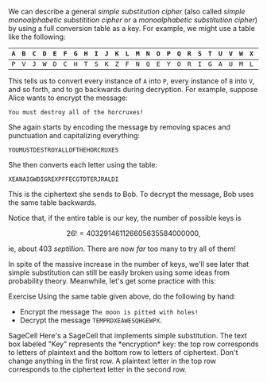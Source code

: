 We can describe a general *simple substitution cipher* (also called *simple monoalphabetic substitition cipher* or a *monoalphabetic substitution cipher*) by using a full conversion table as a key. For example, we might use a table like the following: 

<table style="display-style: block; margin: auto; text-align: center; font-family: monospace;">
<thead>
<tr class="header">
<th>A</th>
<th>B</th>
<th>C</th>
<th>D</th>
<th>E</th>
<th>F</th>
<th>G</th>
<th>H</th>
<th>I</th>
<th>J</th>
<th>K</th>
<th>L</th>
<th>M</th>
<th>N</th>
<th>O</th>
<th>P</th>
<th>Q</th>
<th>R</th>
<th>S</th>
<th>T</th>
<th>U</th>
<th>V</th>
<th>W</th>
<th>X</th>
<th>Y</th>
<th>Z</th>
</tr>
</thead>
<tbody>
<tr class="odd">
<td>P</td>
<td>V</td>
<td>J</td>
<td>W</td>
<td>D</td>
<td>C</td>
<td>H</td>
<td>T</td>
<td>S</td>
<td>K</td>
<td>Z</td>
<td>F</td>
<td>N</td>
<td>Q</td>
<td>E</td>
<td>Y</td>
<td>O</td>
<td>R</td>
<td>I</td>
<td>G</td>
<td>A</td>
<td>U</td>
<td>M</td>
<td>L</td>
<td>X</td>
<td>B</td>
</tr>
</tbody>
</table>

This tells us to convert every instance of `A` into `P`, every instance of `B` into `V`, and so forth, and to go backwards during decryption. For example, suppose Alice wants to encrypt the message:

```
You must destroy all of the horcruxes!
```

She again starts by encoding the message by removing spaces and punctuation and capitalizing everything: 

```
YOUMUSTDESTROYALLOFTHEHORCRUXES
```

She then converts each letter using the table: 

```
XEANAIGWDIGREXPFFECGTDTERJRALDI
```

This is the ciphertext she sends to Bob. To decrypt the message, Bob uses the same table backwards. 

Notice that, if the entire table is our key, the number of possible keys is  

$$ 26! = 403291461126605635584000000, $$

ie, about 403 *septillion*. There are now *far* too many to try all of them! 

In spite of the massive increase in the number of keys, we'll see later that simple substitution can still be easily broken using some ideas from probability theory. Meanwhile, let's get some practice with this: 

<div class="element">
<span class="label">Exercise</span>
Using the same table given above, do the following by hand:  

* Encrypt the message `The moon is pitted with holes!`
* Decrypt the message `TEMPRDXEAWESQHGEWPX`. 
</div>

<div class="element" id="sagecell-simple-substitution">
<span class="label">SageCell</span>
Here's a SageCell that implements simple substitution. The text box labeled "Key" represents the *encryption* key: the top row corresponds to letters of plaintext and the bottom row to letters of ciphertext. Don't change anything in the first row. A plaintext letter in the top row corresponds to the ciphertext letter in the second row.
<div class="sage">
<script type="text/x-sage">
from re import sub

alphabet = list(build_alphabet(name="upper"))
default = "QEYORIGAUMLXBPVJWDCHTSKZFN"
key_start = "\n".join(["".join(alphabet), default])

# Remove all non alphabetic characters and capitalize
def encode(text: str):
    stripped = sub(r"[^a-zA-Z]", "", text)
    return stripped.upper()
    
# Validate the input key
def validate(input_key):
    if len(input_key) != len(key_start):
        raise Exception("Do not add or remove characters from the key")
    if input_key[:27] != key_start[:27]:
        raise Exception("Do not change the first row of the key")
    if len([x for x in input_key[27:] if x not in alphabet]):
        raise Exception(f"Every character in second row of key must be a capital letter")
    if len(set(input_key[27:])) != 26:
        raise Exception("Do not repeat letters in the second row")
    return {x: y for x, y in zip(alphabet, input_key[27:])}
        
# Encrypt a string using the given key    
def encrypt(text: str, key: dict):
    text = encode(text)
    return "".join([key[x] for x in list(text)])

# Decrypt a string using the given key  
def decrypt(text: str, key: dict):
    text = encode(text)
    reversed_key = { v: k for k, v in key.items() }
    return "".join([reversed_key[x] for x in list(text)])
    
# Prints an output div aligning with the interact controls   
def output_div(label: str, content: str):
    s = '<div class="sagecell_interactControlCell" style="width: 100%;">'
    s += f'<label class="sagecell_interactControlLabel">{label}</label>'
    s += f'<div class="sagecell_interactControl">{content}</div>'
    s += '</div>'
    pretty_print(html(s))

@interact
def _(input_key=input_box(default=key_start, label="Key", height=2, width=70), 
      text=input_box(default="Hide! The baboons are coming for you.", label="Input", height=5, width=70), 
      actions=selector(["encrypt", "decrypt"], buttons=True, label="Action")):
    
    # Validate key
    key = validate(input_key)
    
    # Encrypt or decrypt
    output = eval(actions)(text, key)
    output_div("Output", f'<textarea readonly rows="5" cols="70">{ output }</textarea>')
</script>
</div>
</div>
